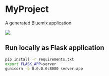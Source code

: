 # MyProject

A generated Bluemix application

[![](https://img.shields.io/badge/bluemix-powered-blue.svg)](https://bluemix.net)

## Run locally as Flask application
```bash
pip install -r requirements.txt
export FLASK_APP=server
gunicorn -b 0.0.0.0:8080 server:app
```